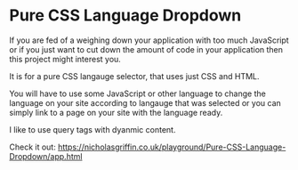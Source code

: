 # Pure CSS Language Dropdown

If you are fed of a weighing down your application with too much JavaScript or if you just want to cut down the amount of code in your application then this project might interest you.

It is for a pure CSS langauge selector, that uses just CSS and HTML.

You will have to use some JavaScript or other language to change the language on your site according to langauge that was selected or you can simply link to a page on your site with the language ready.

I like to use query tags with dyanmic content.

Check it out: https://nicholasgriffin.co.uk/playground/Pure-CSS-Language-Dropdown/app.html

